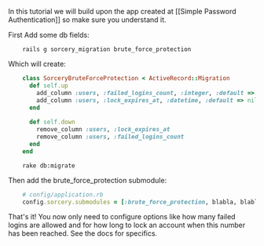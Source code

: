 In this tutorial we will build upon the app created at [[Simple Password Authentication]] so make sure you understand it.

First Add some db fields:
```
    rails g sorcery_migration brute_force_protection
```


Which will create:
```ruby
    class SorceryBruteForceProtection < ActiveRecord::Migration
      def self.up
        add_column :users, :failed_logins_count, :integer, :default => 0
        add_column :users, :lock_expires_at, :datetime, :default => nil
      end
    
      def self.down
        remove_column :users, :lock_expires_at
        remove_column :users, :failed_logins_count
      end
    end
```
```
    rake db:migrate
```

Then add the brute_force_protection submodule:
```ruby
    # config/application.rb
    config.sorcery.submodules = [:brute_force_protection, blabla, blablu, ...]
```

That's it! You now only need to configure options like how many failed logins are allowed and for how long to lock an account when this number has been reached. See the docs for specifics.
